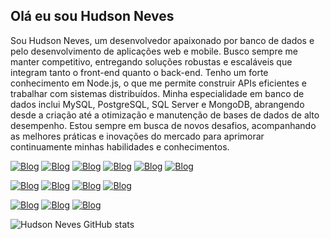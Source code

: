 ## Olá eu sou Hudson Neves

Sou Hudson Neves, um desenvolvedor apaixonado por banco de dados e pelo desenvolvimento de aplicações web e mobile. Busco sempre me manter competitivo, entregando soluções robustas e escaláveis que integram tanto o front-end quanto o back-end.
Tenho um forte conhecimento em Node.js, o que me permite construir APIs eficientes e trabalhar com sistemas distribuídos. Minha especialidade em banco de dados inclui MySQL, PostgreSQL, SQL Server e MongoDB, abrangendo desde a criação até a otimização e manutenção de bases de dados de alto desempenho. Estou sempre em busca de novos desafios, acompanhando as melhores práticas e inovações do mercado para aprimorar continuamente minhas habilidades e conhecimentos.


[![Blog](https://img.shields.io/badge/HTML5-E34F26?style=for-the-badge&logo=html5&logoColor=white)](https://www.linkedin.com/in/hudson-neves-93664ba4/)
[![Blog](https://img.shields.io/badge/CSS-239120?&style=for-the-badge&logo=css3&logoColor=white)](https://www.linkedin.com/in/hudson-neves-93664ba4/)
[![Blog](https://img.shields.io/badge/JavaScript-F7DF1E?style=for-the-badge&logo=javascript&logoColor=black)](https://www.linkedin.com/in/hudson-neves-93664ba4/)
[![Blog](https://img.shields.io/badge/TypeScript-007ACC?style=for-the-badge&logo=typescript&logoColor=white)](https://www.linkedin.com/in/hudson-neves-93664ba4/)
[![Blog](https://img.shields.io/badge/Node.js-43853D?style=for-the-badge&logo=node.js&logoColor=white)](https://www.linkedin.com/in/hudson-neves-93664ba4/)
[![Blog](https://img.shields.io/badge/Bootstrap-563D7C?style=for-the-badge&logo=bootstrap&logoColor=white)](https://www.linkedin.com/in/hudson-neves-93664ba4/)

[![Blog](https://img.shields.io/badge/MySQL-00000F?style=for-the-badge&logo=mysql&logoColor=white)](https://www.linkedin.com/in/hudson-neves-93664ba4/)
[![Blog](https://img.shields.io/badge/PostgreSQL-316192?style=for-the-badge&logo=postgresql&logoColor=white)](https://www.linkedin.com/in/hudson-neves-93664ba4/)
[![Blog](https://img.shields.io/badge/MongoDB-4EA94B?style=for-the-badge&logo=mongodb&logoColor=white)](https://www.linkedin.com/in/hudson-neves-93664ba4/)
[![Blog](https://img.shields.io/badge/Microsoft_SQL_Server-CC2927?style=for-the-badge&logo=microsoft-sql-server&logoColor=white)](https://www.linkedin.com/in/hudson-neves-93664ba4/)


[![Blog](https://img.shields.io/badge/Google_Cloud-4285F4?style=for-the-badge&logo=google-cloud&logoColor=white)](https://www.linkedin.com/in/hudson-neves-93664ba4/)
[![Blog](https://img.shields.io/badge/Microsoft_Azure-0089D6?style=for-the-badge&logo=microsoft-azure&logoColor=white)](https://www.linkedin.com/in/hudson-neves-93664ba4/)
[![Blog](https://img.shields.io/badge/Amazon_AWS-232F3E?style=for-the-badge&logo=amazon-aws&logoColor=white)](https://www.linkedin.com/in/hudson-neves-93664ba4/)


![Hudson Neves GitHub stats](https://github-readme-stats.vercel.app/api?username=HudsonNeves&show_icons=true&bg_color=00000000)
<!--
**HudsonNeves/HudsonNeves** is a ✨ _special_ ✨ repository because its `README.md` (this file) appears on your GitHub profile.

Here are some ideas to get you started:

- 🔭 I’m currently working on ...
- 🌱 I’m currently learning ...
- 👯 I’m looking to collaborate on ...
- 🤔 I’m looking for help with ...
- 💬 Ask me about ...
- 📫 How to reach me: ...
- 😄 Pronouns: ...
- ⚡ Fun fact: ...
-->
